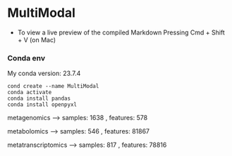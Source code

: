 # MultiModal

* To view a live preview of the compiled Markdown Pressing Cmd + Shift + V (on Mac) 

### Conda env

My conda version: 23.7.4

```
cond create --name MultiModal
conda activate
conda install pandas
conda install openpyxl
```

metagenomics --> samples: 1638 , features: 578

metabolomics --> samples: 546 , features: 81867

metatranscriptomics --> samples: 817 , features: 78816  